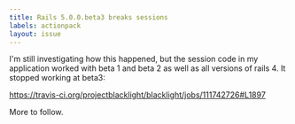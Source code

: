 ```yaml
---
title: Rails 5.0.0.beta3 breaks sessions
labels: actionpack
layout: issue
---
```


I'm still investigating how this happened, but the session code in my application worked with beta 1 and beta 2 as well as all versions of rails 4.  It stopped working at beta3:

https://travis-ci.org/projectblacklight/blacklight/jobs/111742726#L1897

More to follow.

